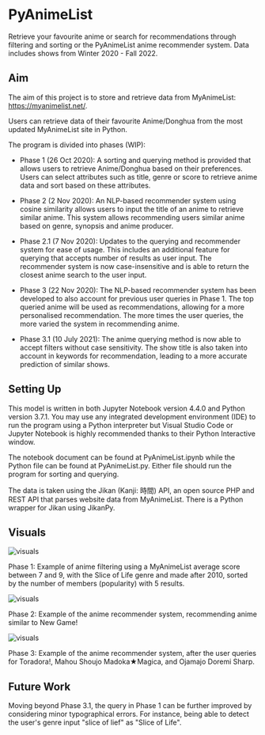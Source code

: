 # PyAnimeList
Retrieve your favourite anime or search for recommendations through filtering and sorting or the PyAnimeList anime recommender system. Data includes shows from Winter 2020 - Fall 2022.

## Aim
The aim of this project is to store and retrieve data from MyAnimeList: https://myanimelist.net/.

Users can retrieve data of their favourite Anime/Donghua from the most updated MyAnimeList site in Python.

The program is divided into phases (WIP):
* Phase 1 (26 Oct 2020): A sorting and querying method is provided that allows users to retrieve Anime/Donghua based on their preferences. Users can select attributes such as title, genre or score to retrieve anime data and sort based on these attributes.

* Phase 2 (2 Nov 2020): An NLP-based recommender system using cosine similarity allows users to input the title of an anime to retrieve similar anime. This system allows recommending users similar anime based on genre, synopsis and anime producer.

* Phase 2.1 (7 Nov 2020): Updates to the querying and recommender system for ease of usage. This includes an additional feature for querying that accepts number of results as user input. The recommender system is now case-insensitive and is able to return the closest anime search to the user input.

* Phase 3 (22 Nov 2020): The NLP-based recommender system has been developed to also account for previous user queries in Phase 1. The top queried anime will be used as recommendations, allowing for a more personalised recommendation. The more times the user queries, the more varied the system in recommending anime.

* Phase 3.1 (10 July 2021): The anime querying method is now able to accept filters without case sensitivity. The show title is also taken into account in keywords for recommendation, leading to a more accurate prediction of similar shows.

## Setting Up
This model is written in both Jupyter Notebook version 4.4.0 and Python version 3.7.1. You may use any integrated development environment (IDE)
to run the program using a Python interpreter but Visual Studio Code or Jupyter Notebook is highly recommended thanks to their Python Interactive window.

The notebook document can be found at PyAnimeList.ipynb while the Python file can be found at PyAnimeList.py. Either file should run the program for sorting
and querying. 

The data is taken using the Jikan (Kanji: 時間) API, an open source PHP and REST API that parses website data from MyAnimeList. There is a Python wrapper for Jikan
using JikanPy.

## Visuals
![visuals](https://imgur.com/PMzOzlO.jpg)

Phase 1: Example of anime filtering using a MyAnimeList average score between 7 and 9, with the Slice of Life genre and made after 2010, sorted by the number of members (popularity) with 5 results.

![visuals](https://imgur.com/XSh2V5L.jpg)

Phase 2: Example of the anime recommender system, recommending anime similar to New Game!

![visuals](https://imgur.com/ZXw0zdU.jpg)

Phase 3: Example of the anime recommender system, after the user queries for Toradora!, Mahou Shoujo Madoka★Magica, and Ojamajo Doremi Sharp.

## Future Work
Moving beyond Phase 3.1, the query in Phase 1 can be further improved by considering minor typographical errors. For instance, being able to detect the user's genre input "slice of lief" as "Slice of Life".
